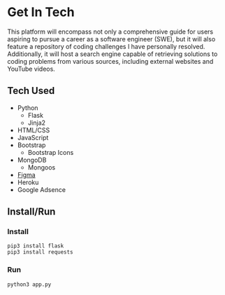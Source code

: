 # Get In Tech 

This platform will encompass not only a comprehensive guide for users aspiring to pursue a career as a software engineer (SWE), but it will also feature a repository of coding challenges I have personally resolved. Additionally, it will host a search engine capable of retrieving solutions to coding problems from various sources, including external websites and YouTube videos.


## Tech Used
- Python
    - Flask
    - Jinja2
- HTML/CSS
- JavaScript
- Bootstrap
    - Bootstrap Icons
- MongoDB
    - Mongoos 
- [Figma](https://www.figma.com/file/NhVv9RBbRln5Y4RTX1M1Ph/How-to-get-into-Tech?type=design&node-id=0-1&mode=design&t=UnGo5DO8TltFNFDZ-0)
- Heroku
- Google Adsence


## Install/Run

### Install
```
pip3 install flask
pip3 install requests
```

### Run
```
python3 app.py
```
